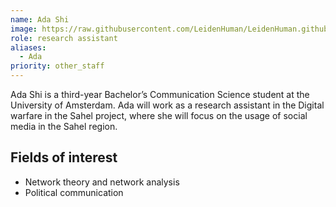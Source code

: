 ```yaml
---
name: Ada Shi
image: https://raw.githubusercontent.com/LeidenHuman/LeidenHuman.github.io/main/images/ada.jpg
role: research assistant
aliases:
  - Ada
priority: other_staff
---
```


Ada Shi is a third-year Bachelor’s Communication Science student at the University of Amsterdam. Ada will work as a research assistant in the Digital warfare in the Sahel project, where she will focus on the usage of social media in the Sahel region.

## Fields of interest
- Network theory and network analysis
- Political communication

